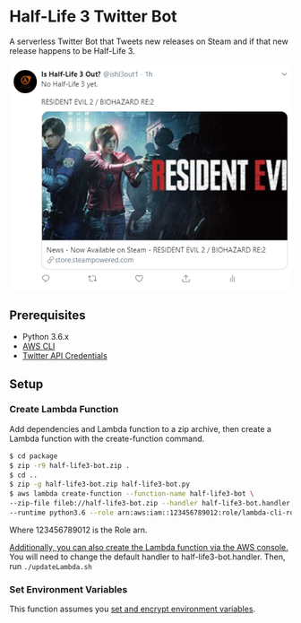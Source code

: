 # Half-Life 3 Twitter Bot

A serverless Twitter Bot that Tweets new releases on Steam and if that new release happens to be Half-Life 3.

![Sample Tweet](tweet.PNG)

## Prerequisites

* Python 3.6.x
* [AWS CLI](https://docs.aws.amazon.com/cli/latest/userguide/cli-chap-install.html)
* [Twitter API Credentials](https://developer.twitter.com/en/docs/basics/apps/overview.html)

## Setup

### Create Lambda Function

Add dependencies and Lambda function to a zip archive, then create a Lambda function with the create-function command.

```bash
$ cd package
$ zip -r9 half-life3-bot.zip .
$ cd ..
$ zip -g half-life3-bot.zip half-life3-bot.py
$ aws lambda create-function --function-name half-life3-bot \
--zip-file fileb://half-life3-bot.zip --handler half-life3-bot.handler \
--runtime python3.6 --role arn:aws:iam::123456789012:role/lambda-cli-role
```

Where 123456789012 is the Role arn.

[Additionally, you can also create the Lambda function via the AWS console.](https://docs.aws.amazon.com/lambda/latest/dg/getting-started-create-function.html)  You will need to change the default handler to half-life3-bot.handler.  Then, run `./updateLambda.sh`

### Set Environment Variables

This function assumes you [set and encrypt environment variables](https://docs.aws.amazon.com/lambda/latest/dg/env_variables.html).
